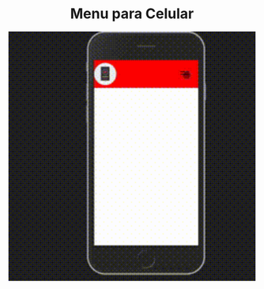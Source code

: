 <h1 align="center">Menu para Celular</h1>

<p align="center">
    <img width="500" src="readme/menu.gif">
</p>
